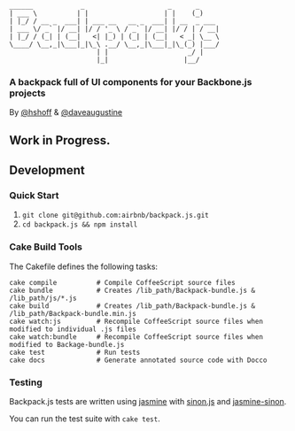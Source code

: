     ______            _                     _      _
    | ___ \          | |                   | |    (_)
    | |_/ / __ _  ___| | ___ __   __ _  ___| | __  _ ___
    | ___ \/ _` |/ __| |/ / '_ \ / _` |/ __| |/ / | / __|
    | |_/ / (_| | (__|   <| |_) | (_| | (__|   < _| \__ \
    \____/ \__,_|\___|_|\_\ .__/ \__,_|\___|_|\_(_) |___/
                          | |                    _/ |
                          |_|                   |__/

### A backpack full of UI components for your Backbone.js projects
 
By [@hshoff](http://www.twitter.com/hshoff) & [@daveaugustine](http://www.twitter.com/daveaugustine)

## Work in Progress.

## Development

### Quick Start

1. `git clone git@github.com:airbnb/backpack.js.git`
1. `cd backpack.js && npm install`

### Cake Build Tools

The Cakefile defines the following tasks:

    cake compile          # Compile CoffeeScript source files
    cake bundle           # Creates /lib_path/Backpack-bundle.js & /lib_path/js/*.js
    cake build            # Creates /lib_path/Backpack-bundle.js & /lib_path/Backpack-bundle.min.js
    cake watch:js         # Recompile CoffeeScript source files when modified to individual .js files
    cake watch:bundle     # Recompile CoffeeScript source files when modified to Backage-bundle.js
    cake test             # Run tests
    cake docs             # Generate annotated source code with Docco

### Testing

Backpack.js tests are written using [jasmine](http://pivotal.github.com/jasmine/) with [sinon.js](https://github.com/cjohansen/Sinon.JS) and [jasmine-sinon](https://github.com/froots/jasmine-sinon).

You can run the test suite with `cake test`.